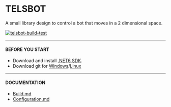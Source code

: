 # TELSBOT #

A small library design to control a bot that moves in a 2 dimensional space.

[![telsbot-build-test](https://github.com/rainier-dev-88/telsbot/actions/workflows/build-test.yml/badge.svg?branch=master)](https://github.com/rainier-dev-88/telsbot/actions/workflows/build-test.yml)

- - - -
#### BEFORE YOU START ####
* Download and install [.NET6 SDK](https://dotnet.microsoft.com/en-us/download/dotnet/6.0 ".NET6 SDK").
* Download git for [Windows](https://gitforwindows.org/ "Windows")/[Linux](https://git-scm.com/download/linux "Linux")

- - - -
#### DOCUMENTATION ####

* [Build.md](/docs/build.md "Build.md") 
* [Configuration.md](/docs/configuration.md "Configuration.md")

